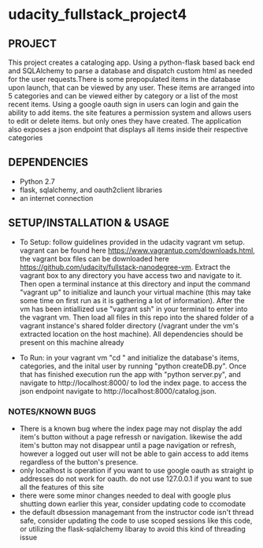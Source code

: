 # udacity_fullstack_project4

## **PROJECT**
 This project creates a cataloging app. Using a python-flask based back end and SQLAlchemy to parse a database and dispatch custom html as needed for the user requests.There is some prepopulated items in the database upon launch, that can be viewed by any user. These items are arranged into 5 categories and can be viewed either by category or a list of the most recent items. Using a google oauth sign in users can login and gain the ability to add items. the site features a permission system and allows users to edit or delete items. but only ones they have created. The application also exposes a json endpoint that displays all items inside their respective categories

## **DEPENDENCIES**
* Python 2.7
* flask, sqlalchemy, and oauth2client libraries
* an internet connection

## **SETUP/INSTALLATION & USAGE**
* To Setup: follow guidelines provided in the udacity vagrant vm setup. vagrant can be found here https://www.vagrantup.com/downloads.html, the vagrant box files can be downloaded here https://github.com/udacity/fullstack-nanodegree-vm. Extract the vagrant box to any directory you have access two and navigate to it. Then open a terminal instance at this directory and input the command "vagrant up" to initialize and launch your virtual machine (this may take some time on first run as it is gathering a lot of information). After the vm has been intiallized use "vagrant ssh" in your terminal to enter into the vagrant vm. Then load all files in this repo  into the shared folder of a vagrant instance's shared folder directory (/vagrant under the vm's extracted location on the host machine). All dependencies should be present on this machine already

* To Run: in your vagrant vm "cd <path-to-where-you-input-the-files>" and initialize the database's items, categories, and the inital user by running "python createDB.py". Once that has finished execution run the app with "python server.py", and navigate to http://localhost:8000/ to lod the index page. to access the json endpoint navigate to http://localhost:8000/catalog.json.


### **NOTES/KNOWN BUGS**
* There is a known bug where the index page may not display the add item's button without a page refressh or navigation. likewise the add item's button may not disappear until  a page navigation or refresh, however a logged out user will not be able to gain access to add items regardless of the button's presence.
* only localhost is operation if you want to use google oauth as straight ip addresses do not work for oauth. do not use 127.0.0.1 if you want to sue all the features of this site
* there were some minor changes needed to deal with google plus shutting down earlier this year, consider updating code to ccomodate
* the default dbsession managemant from the instructor code isn't thread safe, consider updating the code to use scoped sessions like this code, or utilizing the flask-sqlalchemy libaray to avoid this kind of threading issue

